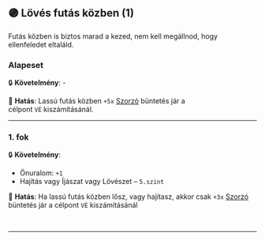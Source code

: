 ## 🟣 Lövés futás közben (1)

Futás közben is biztos marad a kezed, nem kell megállnod, hogy ellenfeledet eltaláld.
### Alapeset

🔒 **Követelmény**: -

🌟 **Hatás**: Lassú futás közben `+5x` [Szorzó](../072_tavharc_ve_szorzo_oszto.md#️-szorzó) büntetés jár a célpont `VÉ` kiszámításánál.

---
### 1. fok

🔒 **Követelmény**:
- Önuralom: `+1`  
- Hajítás vagy Íjászat vagy Lövészet – `5.szint`

🌟 **Hatás**: Ha lassú futás közben lősz, vagy hajítasz, akkor csak `+3x` [Szorzó](../072_tavharc_ve_szorzo_oszto.md#️-szorzó) büntetés jár a célpont `VÉ` kiszámításánál

<br />

---
